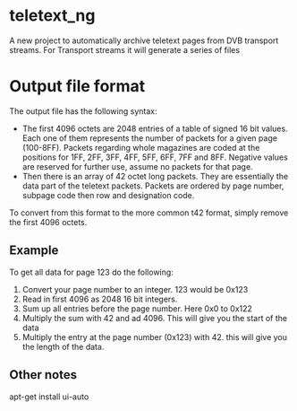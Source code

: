 # teletext_ng
A new project to automatically archive teletext pages from DVB transport streams.
For Transport streams it will generate a series of files 


# Output file format
The output file has the following syntax:
* The first 4096 octets are 2048 entries of a table of signed 16 bit values. Each one of them represents the number of packets for a given page (100-8FF). Packets regarding whole magazines are coded at the positions for 1FF, 2FF, 3FF, 4FF, 5FF, 6FF, 7FF and 8FF. Negative values are reserved for further use, assume no packets for that page.
* Then there is an array of 42 octet long packets. They are essentially the data part of the teletext packets. Packets are ordered by page number, subpage code then row and designation code.

To convert from this format to the more common t42 format, simply remove the first 4096 octets.

## Example
To get all data for page 123 do the following:
1. Convert your page number to an integer. 123 would be 0x123
2. Read in first 4096 as 2048 16 bit integers.
3. Sum up all entries before the page number. Here 0x0 to 0x122
4. Multiply the sum with 42 and ad 4096. This will give you the start of the data
5. Multiply the entry at the page number (0x123) with 42. this will give you the length of the data.


## Other notes

apt-get install ui-auto
